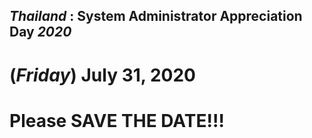 ## ***Thailand*** : System Administrator Appreciation Day ***2020***
# **(*Friday*) July 31, 2020**
# Please SAVE THE DATE!!!
